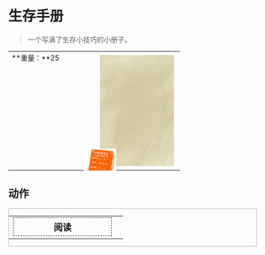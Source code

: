 # 生存手册  
> 一个写满了生存小技巧的小册子。  
  
<style>
        .table8595 th,td{
            text-align:left;
            vertical-align:top;
        }
        </style><table class="table table-bordered table8595" data-toggle="table"  data-show-header="false"><thead style="display:none"><tr ><th  style="width:50%;"  >title</th><th  style="width:50%;"  ></th></tr></thead><tr ><td  style="width:50%;"  >**重量：**25</td><td  style="width:50%;"  ><div style="float:right; margin:5px"><div class="gamecard" style="width:150px; height:225px;"><a href="LeafletSurvivalTrunk.md" style="color:black"><img class="bg" decoding="async" src="../wiki/Sprite/BG_SandTop.png" href="a.md" style="max-width:150px;max-height:225px;"><img decoding="async" src="../wiki/Sprite/Leaflet.png" class="cardimage" style="transform: translate(-50%, -50%) scale(0.4398826979472141);"><span style="font-size: 25px;">生存手册</span></a></div></div></td></tr></tbody></table>  
  
## 动作  
<div  style="border:1px solid #BBB"><table><tr><td rowspan="2" style="width:200px;text-align:center;font-size:1.3em;font-weight:bold"><div style="padding:5px;border:1px dashed #333"><div>阅读</div></div></td><td></td></tr><tr><td></td></tr></table></div>  
  
  


<script>document.title="生存手册 - 卡牌生存百科 Card Survival Wiki";</script>